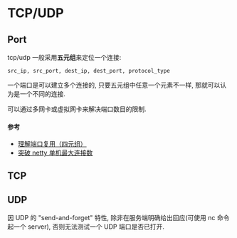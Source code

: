 # TCP/UDP
## Port

tcp/udp 一般采用**五元组**来定位一个连接:
```
src_ip, src_port, dest_ip, dest_port, protocol_type
```
一个端口是可以建立多个连接的, 只要五元组中任意一个元素不一样, 那就可以认为是一个不同的连接.

可以通过多网卡或虚拟网卡来解决端口数目的限制.

#### 参考
* [理解端口复用（四元组）](https://blog.csdn.net/dlf1769/article/details/78786775)
* [突破 netty 单机最大连接数](https://www.jianshu.com/p/490e2981545c)

## TCP

## UDP
因 UDP 的 "send-and-forget" 特性, 除非在服务端明确给出回应(可使用 nc 命令起一个 server), 否则无法测试一个 UDP 端口是否已打开.